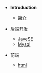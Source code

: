 * **Introduction**
    * [简介](README.md)

* 后端开发
    * [JaveSE](Java后端)
    * [Mysql](./Notes/backend/mysql/_sidebar.md)
* 前端
    * [html](前端)